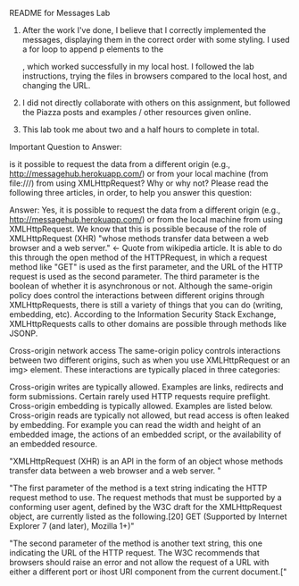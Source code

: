 README for Messages Lab

1. After the work I've done, I believe that I correctly implemented the messages, displaying them in the correct order with some styling. I used a for loop to append p elements to the <div>, which worked successfully in my local host. I followed the lab instructions, trying the files in browsers compared to the local host, and changing the URL. 

2. I did not directly collaborate with others on this assignment, but followed the Piazza posts and examples / other resources given online. 

3. This lab took me about two and a half hours to complete in total. 


Important Question to Answer:

is it possible to request the data from a different origin (e.g., http://messagehub.herokuapp.com/) or from your local machine (from file:///) from using XMLHttpRequest? Why or why not? Please read the following three articles, in order, to help you answer this question:

Answer: Yes, it is possible to request the data from a different origin (e.g., http://messagehub.herokuapp.com/) or from the local machine from using XMLHttpRequest. We know that this is possible because of the role of XMLHttpRequest (XHR) "whose methods transfer data between a web browser and a web server." <- Quote from wikipedia article. It is able to do this through the open method of the HTTPRequest, in which a request method like "GET" is used as the first parameter, and the URL of the HTTP request is used as the second parameter. The third parameter is the boolean of whether it is asynchronous or not. Although the same-origin policy does control the interactions between different origins through XMLHttpRequests, there is still a variety of things that you can do (writing, embedding, etc). According to the Information Security Stack Exchange, XMLHttpRequests calls to other domains are possible through methods like JSONP.

Cross-origin network access
The same-origin policy controls interactions between two different origins, such as when you use XMLHttpRequest or an img> element. These interactions are typically placed in three categories:

Cross-origin writes are typically allowed. Examples are links, redirects and form submissions. Certain rarely used HTTP requests require preflight.
Cross-origin embedding is typically allowed. Examples are listed below.
Cross-origin reads are typically not allowed, but read access is often leaked by embedding. For example you can read the width and height of an embedded image, the actions of an embedded script, or the availability of an embedded resource.


"XMLHttpRequest (XHR) is an API in the form of an object whose methods transfer data between a web browser and a web server. "

"The first parameter of the method is a text string indicating the HTTP request method to use. The request methods that must be supported by a conforming user agent, defined by the W3C draft for the XMLHttpRequest object, are currently listed as the following.[20]
GET (Supported by Internet Explorer 7 (and later), Mozilla 1+)"

"The second parameter of the method is another text string, this one indicating the URL of the HTTP request. The W3C recommends that browsers should raise an error and not allow the request of a URL with either a different port or ihost URI component from the current document.["
